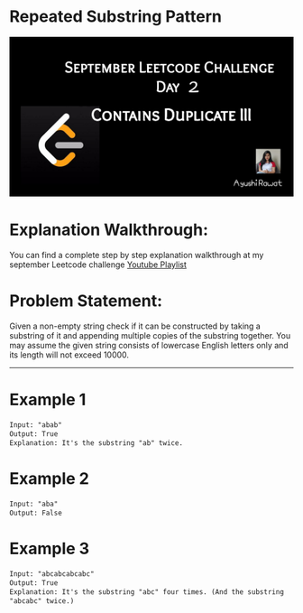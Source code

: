 Repeated Substring Pattern
==========================

![alt text](https://github.com/ayushi7rawat/LeetCode/blob/master/September%20Leetcode%20Challenge/S_D02_ContainsDuplicateIII/cover.jpg)

Explanation Walkthrough:
==========================
You can find a complete step by step explanation walkthrough at my september Leetcode challenge [Youtube Playlist](https://www.youtube.com/playlist?list=PLjaO05BrsbIP4_rYhYjB95q-IpxoIXmlm)

Problem Statement:
==========================
Given a non-empty string check if it can be constructed by taking a substring of it and appending multiple copies of the substring together. You may assume the given string consists of lowercase English letters only and its length will not exceed 10000.

---
Example 1
==========================
```
Input: "abab"
Output: True
Explanation: It's the substring "ab" twice.
```

Example 2
==========================
```
Input: "aba"
Output: False
```

Example 3
==========================
```
Input: "abcabcabcabc"
Output: True
Explanation: It's the substring "abc" four times. (And the substring "abcabc" twice.)
```